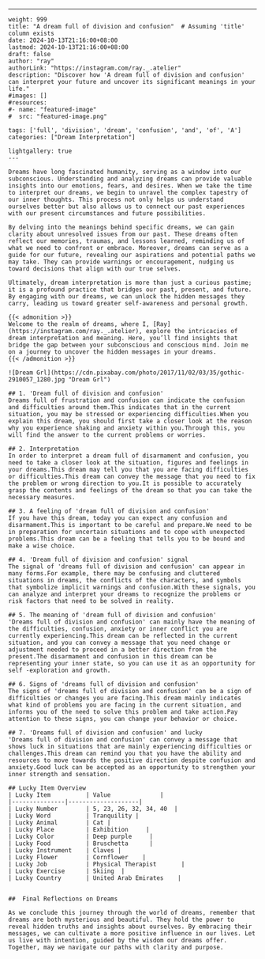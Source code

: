 ---
    weight: 999
    title: "A dream full of division and confusion"  # Assuming 'title' column exists
    date: 2024-10-13T21:16:00+08:00
    lastmod: 2024-10-13T21:16:00+08:00
    draft: false
    author: "ray"
    authorLink: "https://instagram.com/ray._.atelier"
    description: "Discover how 'A dream full of division and confusion' can interpret your future and uncover its significant meanings in your life."
    #images: []
    #resources:
    #- name: "featured-image"
    #  src: "featured-image.png"
    
    tags: ['full', 'division', 'dream', 'confusion', 'and', 'of', 'A']
    categories: ["Dream Interpretation"]
    
    lightgallery: true
    ---
    
    Dreams have long fascinated humanity, serving as a window into our subconscious. Understanding and analyzing dreams can provide valuable insights into our emotions, fears, and desires. When we take the time to interpret our dreams, we begin to unravel the complex tapestry of our inner thoughts. This process not only helps us understand ourselves better but also allows us to connect our past experiences with our present circumstances and future possibilities.
    
    By delving into the meanings behind specific dreams, we can gain clarity about unresolved issues from our past. These dreams often reflect our memories, traumas, and lessons learned, reminding us of what we need to confront or embrace. Moreover, dreams can serve as a guide for our future, revealing our aspirations and potential paths we may take. They can provide warnings or encouragement, nudging us toward decisions that align with our true selves.
    
    Ultimately, dream interpretation is more than just a curious pastime; it is a profound practice that bridges our past, present, and future. By engaging with our dreams, we can unlock the hidden messages they carry, leading us toward greater self-awareness and personal growth.
    
    {{< admonition >}}
    Welcome to the realm of dreams, where I, [Ray](https://instagram.com/ray._.atelier), explore the intricacies of dream interpretation and meaning. Here, you’ll find insights that bridge the gap between your subconscious and conscious mind. Join me on a journey to uncover the hidden messages in your dreams.
    {{< /admonition >}}
    
    ![Dream Grl](https://cdn.pixabay.com/photo/2017/11/02/03/35/gothic-2910057_1280.jpg "Dream Grl")
    
    ## 1. 'Dream full of division and confusion'
    Dreams full of frustration and confusion can indicate the confusion and difficulties around them.This indicates that in the current situation, you may be stressed or experiencing difficulties.When you explain this dream, you should first take a closer look at the reason why you experience shaking and anxiety within you.Through this, you will find the answer to the current problems or worries.
    
    ## 2. Interpretation
    In order to interpret a dream full of disarmament and confusion, you need to take a closer look at the situation, figures and feelings in your dreams.This dream may tell you that you are facing difficulties or difficulties.This dream can convey the message that you need to fix the problem or wrong direction to you.It is possible to accurately grasp the contents and feelings of the dream so that you can take the necessary measures.
    
    ## 3. A feeling of 'dream full of division and confusion'
    If you have this dream, today you can expect any confusion and disarmament.This is important to be careful and prepare.We need to be in preparation for uncertain situations and to cope with unexpected problems.This dream can be a feeling that tells you to be bound and make a wise choice.
    
    ## 4. 'Dream full of division and confusion' signal
    The signal of 'dreams full of division and confusion' can appear in many forms.For example, there may be confusing and cluttered situations in dreams, the conflicts of the characters, and symbols that symbolize implicit warnings and confusion.With these signals, you can analyze and interpret your dreams to recognize the problems or risk factors that need to be solved in reality.
    
    ## 5. The meaning of 'dream full of division and confusion'
    'Dreams full of division and confusion' can mainly have the meaning of the difficulties, confusion, anxiety or inner conflict you are currently experiencing.This dream can be reflected in the current situation, and you can convey a message that you need change or adjustment needed to proceed in a better direction from the present.The disarmament and confusion in this dream can be representing your inner state, so you can use it as an opportunity for self -exploration and growth.
    
    ## 6. Signs of 'dreams full of division and confusion'
    The signs of 'dreams full of division and confusion' can be a sign of difficulties or changes you are facing.This dream mainly indicates what kind of problems you are facing in the current situation, and informs you of the need to solve this problem and take action.Pay attention to these signs, you can change your behavior or choice.
    
    ## 7. 'Dreams full of division and confusion' and lucky
    'Dreams full of division and confusion' can convey a message that shows luck in situations that are mainly experiencing difficulties or challenges.This dream can remind you that you have the ability and resources to move towards the positive direction despite confusion and anxiety.Good luck can be accepted as an opportunity to strengthen your inner strength and sensation.
    
    ## Lucky Item Overview
    | Lucky Item          | Value              |
    |---------------|--------------------|
    | Lucky Number        | 5, 23, 26, 32, 34, 40  |
    | Lucky Word          | Tranquility |
    | Lucky Animal        | Cat |
    | Lucky Place         | Exhibition     |
    | Lucky Color         | Deep purple     |
    | Lucky Food          | Bruschetta      |
    | Lucky Instrument    | Claves |
    | Lucky Flower        | Cornflower    |
    | Lucky Job           | Physical Therapist       |
    | Lucky Exercise      | Skiing  |
    | Lucky Country       | United Arab Emirates    |
    
    
    ##  Final Reflections on Dreams
    
    As we conclude this journey through the world of dreams, remember that dreams are both mysterious and beautiful. They hold the power to reveal hidden truths and insights about ourselves. By embracing their messages, we can cultivate a more positive influence in our lives. Let us live with intention, guided by the wisdom our dreams offer. Together, may we navigate our paths with clarity and purpose.
    